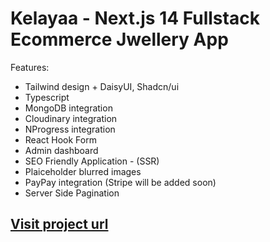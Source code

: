 # Kelayaa - Next.js 14 Fullstack Ecommerce Jwellery App

Features:

- Tailwind design + DaisyUI, Shadcn/ui
- Typescript
- MongoDB integration
- Cloudinary integration
- NProgress integration
- React Hook Form
- Admin dashboard
- SEO Friendly Application - (SSR)
- Plaiceholder blurred images
- PayPay integration (Stripe will be added soon)
- Server Side Pagination

## [Visit project url](https://kelayaadark3.onrender.com/)
